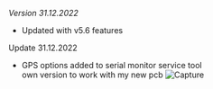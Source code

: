 *Version 31.12.2022*  
- Updated with v5.6 features  

Update 31.12.2022  
- GPS options added to serial monitor service tool  
own version to work with my new pcb 
![Capture](https://user-images.githubusercontent.com/32975584/217352206-e5b92e31-b506-45c0-94ca-969d2434721b.PNG)
